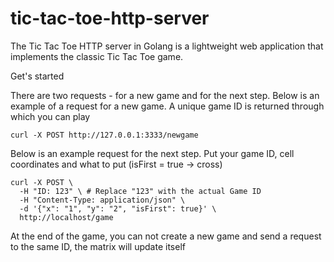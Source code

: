 # tic-tac-toe-http-server
The Tic Tac Toe HTTP server in Golang is a lightweight web application that implements the classic Tic Tac Toe game.

Get's started

There are two requests - for a new game and for the next step. Below is an example of a request for a new game. A unique game ID is returned through which you can play

```
curl -X POST http://127.0.0.1:3333/newgame
```

Below is an example request for the next step. Put your game ID, cell coordinates and what to put (isFirst = true -> cross)

```
curl -X POST \
  -H "ID: 123" \ # Replace "123" with the actual Game ID
  -H "Content-Type: application/json" \
  -d '{"x": "1", "y": "2", "isFirst": true}' \
  http://localhost/game
```

At the end of the game, you can not create a new game and send a request to the same ID, the matrix will update itself
